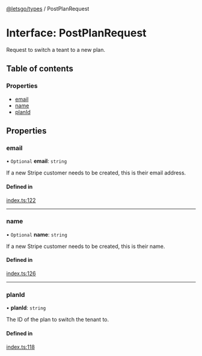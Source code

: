 [@letsgo/types](../README.md) / PostPlanRequest

# Interface: PostPlanRequest

Request to switch a teant to a new plan.

## Table of contents

### Properties

- [email](PostPlanRequest.md#email)
- [name](PostPlanRequest.md#name)
- [planId](PostPlanRequest.md#planid)

## Properties

### email

• `Optional` **email**: `string`

If a new Stripe customer needs to be created, this is their email address.

#### Defined in

[index.ts:122](https://github.com/tjanczuk/letsgo/blob/4d5649a/packages/types/src/index.ts#L122)

___

### name

• `Optional` **name**: `string`

If a new Stripe customer needs to be created, this is their name.

#### Defined in

[index.ts:126](https://github.com/tjanczuk/letsgo/blob/4d5649a/packages/types/src/index.ts#L126)

___

### planId

• **planId**: `string`

The ID of the plan to switch the tenant to.

#### Defined in

[index.ts:118](https://github.com/tjanczuk/letsgo/blob/4d5649a/packages/types/src/index.ts#L118)
